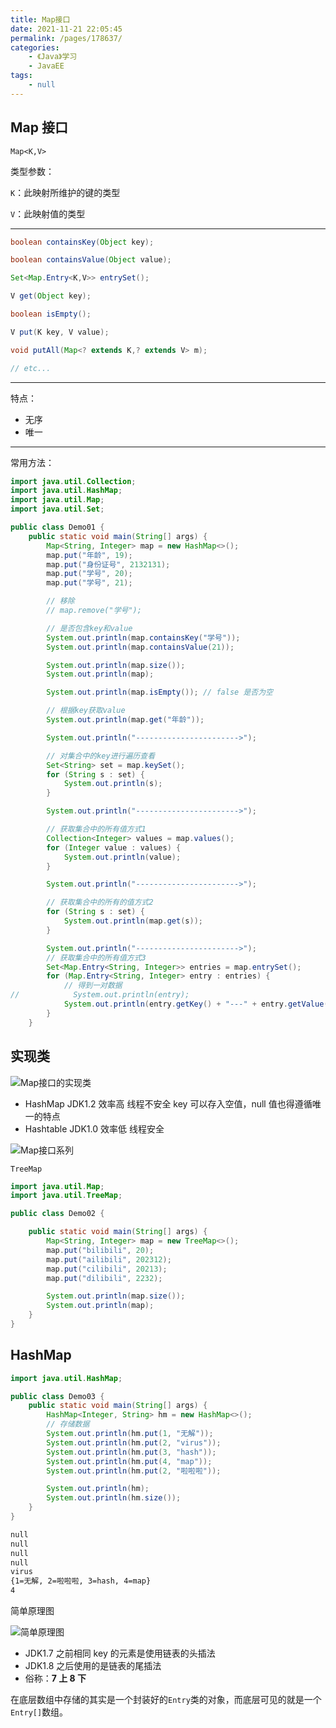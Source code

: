 ```yaml
---
title: Map接口
date: 2021-11-21 22:05:45
permalink: /pages/178637/
categories:
    - 《Java》学习
    - JavaEE
tags:
    - null
---
```


## Map 接口

`Map<K,V>`

类型参数：

`K`：此映射所维护的键的类型

`V`：此映射值的类型

<!-- more -->

---

```java
boolean containsKey(Object key);

boolean containsValue(Object value);

Set<Map.Entry<K,V>> entrySet();

V get(Object key);

boolean isEmpty();

V put(K key, V value);

void putAll(Map<? extends K,? extends V> m);

// etc...
```

---

特点：

-   无序
-   唯一

---

常用方法：

```java
import java.util.Collection;
import java.util.HashMap;
import java.util.Map;
import java.util.Set;

public class Demo01 {
    public static void main(String[] args) {
        Map<String, Integer> map = new HashMap<>();
        map.put("年龄", 19);
        map.put("身份证号", 2132131);
        map.put("学号", 20);
        map.put("学号", 21);

        // 移除
        // map.remove("学号");

        // 是否包含key和value
        System.out.println(map.containsKey("学号"));
        System.out.println(map.containsValue(21));

        System.out.println(map.size());
        System.out.println(map);

        System.out.println(map.isEmpty()); // false 是否为空

        // 根据key获取value
        System.out.println(map.get("年龄"));

        System.out.println("----------------------->");

        // 对集合中的key进行遍历查看
        Set<String> set = map.keySet();
        for (String s : set) {
            System.out.println(s);
        }

        System.out.println("----------------------->");

        // 获取集合中的所有值方式1
        Collection<Integer> values = map.values();
        for (Integer value : values) {
            System.out.println(value);
        }

        System.out.println("----------------------->");

        // 获取集合中的所有的值方式2
        for (String s : set) {
            System.out.println(map.get(s));
        }

        System.out.println("----------------------->");
        // 获取集合中的所有值方式3
        Set<Map.Entry<String, Integer>> entries = map.entrySet();
        for (Map.Entry<String, Integer> entry : entries) {
            // 得到一对数据
//            System.out.println(entry);
            System.out.println(entry.getKey() + "---" + entry.getValue());
        }
    }

```

## 实现类

![Map接口的实现类](https://gitee.com/wxvirus/img/raw/master/img/20211121205920.png)

-   HashMap JDK1.2 效率高 线程不安全 key 可以存入空值，null 值也得遵循唯一的特点
-   Hashtable JDK1.0 效率低 线程安全

![Map接口系列](https://gitee.com/wxvirus/img/raw/master/img/20211121211149.png)

`TreeMap`

```java
import java.util.Map;
import java.util.TreeMap;

public class Demo02 {

    public static void main(String[] args) {
        Map<String, Integer> map = new TreeMap<>();
        map.put("bilibili", 20);
        map.put("ailibili", 202312);
        map.put("cilibili", 20213);
        map.put("dilibili", 2232);

        System.out.println(map.size());
        System.out.println(map);
    }
}
```

## HashMap

```java
import java.util.HashMap;

public class Demo03 {
    public static void main(String[] args) {
        HashMap<Integer, String> hm = new HashMap<>();
        // 存储数据
        System.out.println(hm.put(1, "无解"));
        System.out.println(hm.put(2, "virus"));
        System.out.println(hm.put(3, "hash"));
        System.out.println(hm.put(4, "map"));
        System.out.println(hm.put(2, "啦啦啦"));

        System.out.println(hm);
        System.out.println(hm.size());
    }
}

```

```bash
null
null
null
null
virus
{1=无解, 2=啦啦啦, 3=hash, 4=map}
4
```

简单原理图

![简单原理图](https://gitee.com/wxvirus/img/raw/master/img/20211122235050.png)

-   JDK1.7 之前相同 key 的元素是使用链表的头插法
-   JDK1.8 之后使用的是链表的尾插法
-   俗称：**7 上 8 下**

在底层数组中存储的其实是一个封装好的`Entry`类的对象，而底层可见的就是一个`Entry[]`数组。
